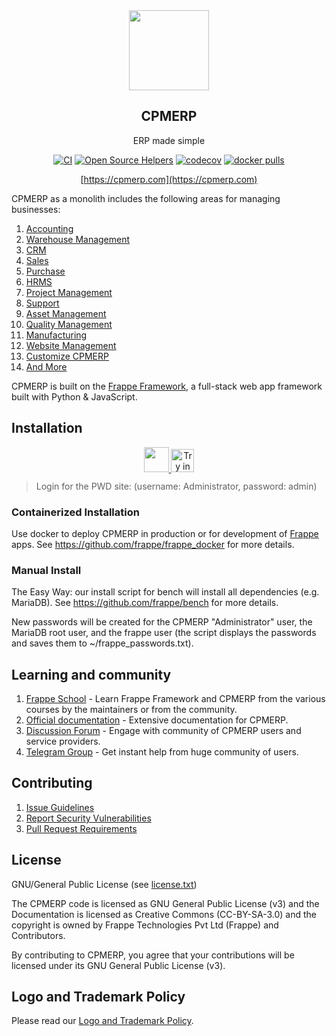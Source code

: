 <div align="center">
    <a href="https://cpmerp.com">
        <img src="https://raw.githubusercontent.com/frappe/cpmerp/develop/cpmerp/public/images/cpmerp-logo.png" height="128">
    </a>
    <h2>CPMERP</h2>
    <p align="center">
        <p>ERP made simple</p>
    </p>

[![CI](https://github.com/frappe/cpmerp/actions/workflows/server-tests-mariadb.yml/badge.svg?event=schedule)](https://github.com/frappe/cpmerp/actions/workflows/server-tests-mariadb.yml)
[![Open Source Helpers](https://www.codetriage.com/frappe/cpmerp/badges/users.svg)](https://www.codetriage.com/frappe/cpmerp)
[![codecov](https://codecov.io/gh/frappe/cpmerp/branch/develop/graph/badge.svg?token=0TwvyUg3I5)](https://codecov.io/gh/frappe/cpmerp)
[![docker pulls](https://img.shields.io/docker/pulls/frappe/cpmerp-worker.svg)](https://hub.docker.com/r/frappe/cpmerp-worker)

[https://cpmerp.com](https://cpmerp.com)

</div>

CPMERP as a monolith includes the following areas for managing businesses:

1. [Accounting](https://cpmerp.com/open-source-accounting)
1. [Warehouse Management](https://cpmerp.com/distribution/warehouse-management-system)
1. [CRM](https://cpmerp.com/open-source-crm)
1. [Sales](https://cpmerp.com/open-source-sales-purchase)
1. [Purchase](https://cpmerp.com/open-source-sales-purchase)
1. [HRMS](https://cpmerp.com/open-source-hrms)
1. [Project Management](https://cpmerp.com/open-source-projects)
1. [Support](https://cpmerp.com/open-source-help-desk-software)
1. [Asset Management](https://cpmerp.com/open-source-asset-management-software)
1. [Quality Management](https://cpmerp.com/docs/user/manual/en/quality-management)
1. [Manufacturing](https://cpmerp.com/open-source-manufacturing-erp-software)
1. [Website Management](https://cpmerp.com/open-source-website-builder-software)
1. [Customize CPMERP](https://cpmerp.com/docs/user/manual/en/customize-cpmerp)
1. [And More](https://cpmerp.com/docs/user/manual/en/)

CPMERP is built on the [Frappe Framework](https://github.com/frappe/frappe), a full-stack web app framework built with Python & JavaScript.

## Installation

<div align="center" style="max-height: 40px;">
    <a href="https://frappecloud.com/cpmerp/signup">
        <img src=".github/try-on-f-cloud-button.svg" height="40">
    </a>
    <a href="https://labs.play-with-docker.com/?stack=https://raw.githubusercontent.com/frappe/frappe_docker/main/pwd.yml">
      <img src="https://raw.githubusercontent.com/play-with-docker/stacks/master/assets/images/button.png" alt="Try in PWD" height="37"/>
    </a>
</div>

> Login for the PWD site: (username: Administrator, password: admin)

### Containerized Installation

Use docker to deploy CPMERP in production or for development of [Frappe](https://github.com/frappe/frappe) apps. See https://github.com/frappe/frappe_docker for more details.

### Manual Install

The Easy Way: our install script for bench will install all dependencies (e.g. MariaDB). See https://github.com/frappe/bench for more details.

New passwords will be created for the CPMERP "Administrator" user, the MariaDB root user, and the frappe user (the script displays the passwords and saves them to ~/frappe_passwords.txt).


## Learning and community

1. [Frappe School](https://frappe.school) - Learn Frappe Framework and CPMERP from the various courses by the maintainers or from the community.
2. [Official documentation](https://docs.cpmerp.com/) - Extensive documentation for CPMERP.
3. [Discussion Forum](https://discuss.cpmerp.com/) - Engage with community of CPMERP users and service providers.
4. [Telegram Group](https://cpmerp_public.t.me) - Get instant help from huge community of users.


## Contributing

1. [Issue Guidelines](https://github.com/frappe/cpmerp/wiki/Issue-Guidelines)
1. [Report Security Vulnerabilities](https://cpmerp.com/security)
1. [Pull Request Requirements](https://github.com/frappe/cpmerp/wiki/Contribution-Guidelines)

## License

GNU/General Public License (see [license.txt](license.txt))

The CPMERP code is licensed as GNU General Public License (v3) and the Documentation is licensed as Creative Commons (CC-BY-SA-3.0) and the copyright is owned by Frappe Technologies Pvt Ltd (Frappe) and Contributors.

By contributing to CPMERP, you agree that your contributions will be licensed under its GNU General Public License (v3).

## Logo and Trademark Policy

Please read our [Logo and Trademark Policy](TRADEMARK_POLICY.md).
